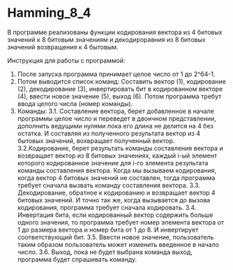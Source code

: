 # Hamming_8_4
В программе реализованы функции кодирования вектора из 4 битовых значений к 8 битовым значениям и декодироравния из 8 битовых значений возвращения к 4 бытовым.



Инструкция для работы с программой:
1. После запуска программа принимает целое число от 1 до 2^64-1.
2. Потом выводится список команд: Составить вектор (1), кодирование (2), декодирование (3), инвертировать бит в кодированном векторе (4), ввести новое значение (5), выход (6). Потом программа требут ввода целого числа (номер команды).
3. Команды:
3.1. Составление вектора, берет добавленное в начале программы целое число и переведет в двоичном представлении, дополнить ведущими нулями пока его длина не делится на 4 без остатка. И составляя из полученного результата вектор из 4 бытовых значений, вохвращает полученный вектор.
3.2.Кодирование, берет результать команды составления вектора и возвращает вектор из 8 битовых значениях, каждый i-ый элемент которого кодированное значение для i-го элемента результата команды составления вектора. Когда мы вызываем кодирования, когда вектор 4 битовых значений не составлен, тогда программа требует сначала вызвать команду составления вектора.
3.3. Декодирование, обратное к кодированию и возвращает вектор 4 битовых значений. И точно так же, когда вызывается до вызова кодирования, программа требует сначала кодировать.
3.4. Инвертация бита, если кодированный вектор содержить больше одного значения, то программа требует номер элемента вектора от 1 до размера вектора и номер бита от 1 до 8. И инвертирует соответствующий бит.
3.5. Ввести новое значение, пользователь таким образом пользователь может изменить введенное в начало число.
3.6. Выход, пока не будет выбрана команда выход, программа будет спрашивать команду.
